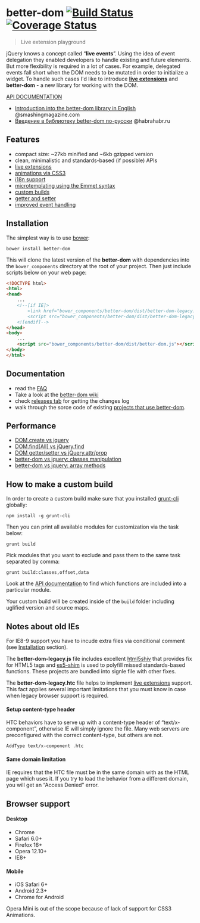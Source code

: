 # better-dom [![Build Status][travis-image]][travis-url] [![Coverage Status][coveralls-image]][coveralls-url]
> Live extension playground

jQuery knows a concept called “**live events**”. Using the idea of event delegation they enabled developers to handle existing and future elements. 
But more flexibility is required in a lot of cases. For example, delegated events fall short when the DOM needs to be mutated in order to initialize a widget. To handle such cases I'd like to introduce **[live extensions](https://github.com/chemerisuk/better-dom/wiki/Live-extensions)** and **better-dom** - a new library for working with the DOM.

[API DOCUMENTATION](http://chemerisuk.github.io/better-dom/)

* [Introduction into the better-dom library in English](http://coding.smashingmagazine.com/2014/01/13/better-javascript-library-for-the-dom/) @smashingmagazine.com
* [Введение в библиотеку better-dom по-русски](http://habrahabr.ru/post/209140/) @habrahabr.ru

## Features
* compact size: ~27kb minified and ~6kb gzipped version
* clean, minimalistic and standards-based (if possible) APIs
* [live extensions](https://github.com/chemerisuk/better-dom/wiki/Live-extensions)
* [animations via CSS3](http://jsfiddle.net/C3WeM/5/)
* [i18n support](https://github.com/chemerisuk/better-dom/wiki/Localization)
* [microtemplating using the Emmet syntax](https://github.com/chemerisuk/better-dom/wiki/Microtemplating)
* [custom builds](#how-to-make-a-custom-build)
* [getter and setter](https://github.com/chemerisuk/better-dom/wiki/Getter-and-setter)
* [improved event handling](https://github.com/chemerisuk/better-dom/wiki/Event-handling)

## Installation
The simplest way is to use [bower](http://bower.io/):

    bower install better-dom

This will clone the latest version of the __better-dom__ with dependencies into the `bower_components` directory at the root of your project. Then just include scripts below on your web page:

```html
<!DOCTYPE html>
<html>
<head>
    ...
    <!--[if IE]>
        <link href="bower_components/better-dom/dist/better-dom-legacy.htc" rel="htc"/>
        <script src="bower_components/better-dom/dist/better-dom-legacy.js"></script>
    <![endif]-->
</head>
<body>
    ...
    <script src="bower_components/better-dom/dist/better-dom.js"></script>
</body>
</html>
```

## Documentation
* read the [FAQ](https://github.com/chemerisuk/better-dom/wiki/FAQ)
* Take a look at the [better-dom wiki](https://github.com/chemerisuk/better-dom/wiki)
* check [releases tab](https://github.com/chemerisuk/better-dom/releases) for getting the changes log
* walk through the sorce code of existing [projects that use better-dom](https://github.com/chemerisuk/better-dom/wiki/Projects-that-use-better-dom).

## Performance
* [DOM.create vs jquery](http://jsperf.com/dom-create-vs-jquery/26)
* [DOM.find[All] vs jQuery.find](http://jsperf.com/dom-find-all-vs-jquery-find/10)
* [DOM getter/setter vs jQuery.attr/prop](http://jsperf.com/dom-getter-setter-vs-jquery-attr-prop/5)
* [better-dom vs jquery: classes manipulation](http://jsperf.com/better-dom-vs-jquery-classes-manipulation/6)
* [better-dom vs jquery: array methods](http://jsperf.com/better-dom-vs-jquery-array-methods/4)

## How to make a custom build
In order to create a custom build make sure that you installed [grunt-cli](https://github.com/gruntjs/grunt-cli) globally:

    npm install -g grunt-cli

Then you can print all available modules for customization via the task below:

    grunt build

Pick modules that you want to exclude and pass them to the same task separated by comma:

    grunt build:classes,offset,data

Look at the [API documentation](http://chemerisuk.github.io/better-dom/) to find which functions are included into a particular module.

Your custom build will be created inside of the `build` folder including uglified version and source maps.

## Notes about old IEs
For IE8-9 support you have to incude extra files via conditional comment (see [Installation](#installation) section).

The **better-dom-legacy.js** file includes excellent [html5shiv](https://github.com/aFarkas/html5shiv) that provides fix for HTML5 tags and [es5-shim](https://github.com/kriskowal/es5-shim) is used to polyfill missed standards-based functions. These projects are bundled into signle file with other fixes.

The **better-dom-legacy.htc** file helps to implement [live extensions](https://github.com/chemerisuk/better-dom/wiki/Live-extensions) support. This fact applies several important limitations that you must know in case when legacy browser support is required.

#### Setup content-type header
HTC behaviors have to serve up with a content-type header of “text/x-component”, otherwise IE will simply ignore the file. Many web servers are preconfigured with the correct content-type, but others are not.

    AddType text/x-component .htc

#### Same domain limitation
IE requires that the HTC file must be in the same domain with as the HTML page which uses it. If you try to load the behavior from a different domain, you will get an “Access Denied” error.

## Browser support
#### Desktop
* Chrome
* Safari 6.0+
* Firefox 16+
* Opera 12.10+
* IE8+

#### Mobile
* iOS Safari 6+
* Android 2.3+
* Chrome for Android

Opera Mini is out of the scope because of lack of support for CSS3 Animations.

[travis-url]: http://travis-ci.org/chemerisuk/better-dom
[travis-image]: https://api.travis-ci.org/chemerisuk/better-dom.png?branch=master

[coveralls-url]: https://coveralls.io/r/chemerisuk/better-dom
[coveralls-image]: https://coveralls.io/repos/chemerisuk/better-dom/badge.png?branch=master

